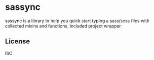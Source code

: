 # sassync

sassync is a library to help you quick start typing a sass/scss files with collected mixins and functions, included project wrapper.

License
----

ISC
